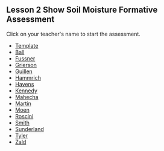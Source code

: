 ## Lesson 2 Show Soil Moisture Formative Assessment

Click on your teacher's name to start the assessment.

* [Template](https://docs.google.com/forms/d/e/1FAIpQLSdYKmW5MZbWKqRI9ftX90LZTFFgucMfimJQc78kY7A2ndw38A/viewform)
* [Ball]()
* [Fussner](https://docs.google.com/forms/d/e/1FAIpQLSeeyq6ryY2UZra_gwHiYglj0ErqYga1ahBZyev3zOWXxYi91Q/viewform?usp=sf_link)
* [Grierson](https://docs.google.com/forms/d/e/1FAIpQLSfLARo3h1sGoChv5RAMx4cIxOYB96zAkabHoYz39H_Jt_jHfA/viewform?usp=sf_link)
* [Guillen]()
* [Hammrich]()
* [Havens]()
* [Kennedy](https://docs.google.com/forms/d/e/1FAIpQLScUt--4N6gE4VnC8NwjR8Gsu45_A4tRLTpKNpkj845cmzGjaA/viewform?usp=sf_link)
* [Mahecha]()
* [Martin]()
* [Moen]()
* [Roscini]()
* [Smith]()
* [Sunderland]()
* [Tyler]()
* [Zald]()
